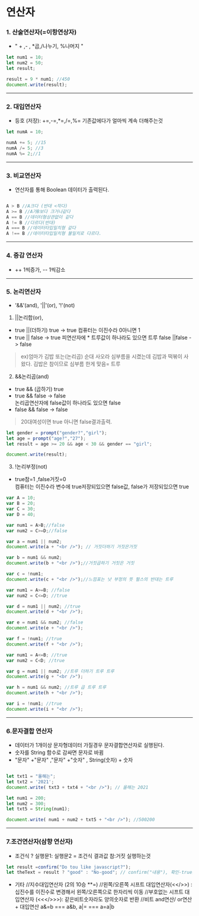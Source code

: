 # 연산자
### 1. 산술연산자(=이항연상자)
*  " + ,- , *곱,/나누기, %나머지 "  
```js
let num1 = 10;
let num2 = 50;
let result;

result = 9 * num1; //450
document.write(result);
```
___
### 2. 대입연산자
*  등호 (저장): +=,-=,*=,/=,%=  기존값에다가 얼마씩 계속 더해주는것
```js
let numA = 10;

numA += 5; //15
numA /= 5; //3
numA %= 2;//1
```
___
### 3. 비교연산자 
* 연산자를 통해 Boolean 데이터가 출력된다.
```js

A > B //A크다 (반대 <작다)
A >= B //A가B보다 크거나같다
A == B //데이터형상관없이 같다
A != B //다르다(반대)
A === B //데이터타입일치형 같다
A !== B //데이터타입일치형 불일치로 다르다.

```
___
### 4. 증감 연산자 
* ++ 1씩증가, -- 1씩감소
___

### 5. 논리연산자  
* '&&'(and), '||'(or), '!'(not)
1. ||논리합(or), 

* true ||(더하기) true -> true 컴퓨터는 이진수라 0아니면 1
* true || false -> true 피연산자에 * 트루값이 하나라도 있으면 트루
false ||false -> false

>ex)엄마가 김밥 또는(논리곱) 순대 사오라 심부름을 시켰는데 김밥과 떡볶이 사왔다. 김밥은 참이므로 심부름 한게 맞음= 트루

2. &&논리곱(and)

* true && (곱하기) true 
* true && false -> false  
논리곱연산자에 false값이 하나라도 있으면 false
* false && false -> false 
> 20대여성이면 true 아니면 false결과출력.
```js
let gender = prompt("gender?","girl");
let age = prompt("age?","27");
let result = age >= 20 && age < 30 && gender == "girl";

document.write(result);
```
3. !논리부정(not)
* true참=1 ,false거짓=0  
컴퓨터는 이진수라 변수에 true저장되있으면 false값, false가 저장되있으면 true
```js
var A = 10;
var B = 20;
var C = 30;
var D = 40;

var num1 = A>B;//false
var num2 = C>=D;//false

var a = num1 || num2;
document.write(a + "<br />"); // 거짓더하기 거짓은거짓

var b = num1 && num2;
document.write(b + "<br />");//거짓곱하기 거짓은 거짓

var c = !num1; 
document.write(c + "<br />");//느낌표는 낫 부정의 뜻 펄스의 반대는 트루

var num1 = A>=B; //false
var num2 = C<=D; //true

var d = num1 || num2; //true
document.write(d + "<br />");

var e = num1 && num2; //false
document.write(e + "<br />");

var f = !num1; //true
document.write(f + "<br />");

var num1 = A<=B; //true
var num2 = C<D; //true

var g = num1 || num2; //트루 더하기 트루 트루
document.write(g + "<br />");

var h = num1 && num2; //트루 곱 트루 트루
document.write(h + "<br />");

var i = !num1; //true
document.write(i + "<br />");
```
___
### 6.문자결합 연산자
* 데이터가 1개이상 문자형데이터 가질경우 문자결합연산자로 실행된다. 
* 숫자를 String 함수로 감싸면 문자로 바뀜
* "문자" +"문자" ,"문자" +"숫자" , String(숫자) + 숫자 
```js

let txt1 = "올해는";
let txt2 = '2021';
document.write( txt3 + txt4 + "<br />"); // 올해는 2021

let num1 = 200;
let num2 = 300;
let txt5 = String(num1);

document.write( num1 + num2 + txt5 + "<br />"); //500200
```
___
### 7.조건연산자(삼향 연산자)
* 조건식 ? 실행문1: 실행문2 = 조건식 결과값 참:거짓 실행하는것 

```js
let result =confirm("Do tou like javascript?");
let theText = result ? "good" : "No-good"; // confirm("내용"), 확인-true값반환, 취소-flase값이 반환 
```
* 기타
//지수대입연산자 (2의 10승 **=)
//왼쪽/오른쪽 시프트 대입연산자(<</>>) : 십진수를 이진수로 변경해서 왼쪽/오른쪽으로 한자리씩 이동
//부호없는 시프트 대입연산자 (<<</>>>): 같은비트숫자라도 양의숫자로 반환
//비트 and연산/ or연산 + 대입연산 a&=b === a&b, a|= === a=a|b


